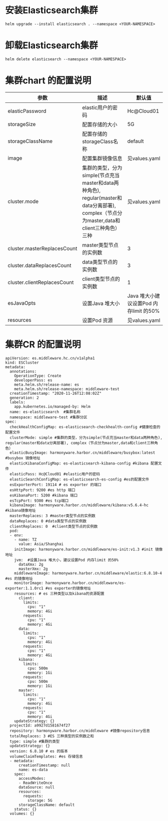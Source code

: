 # 安装Elasticsearch集群
```
helm upgrade --install elasticsearch . --namespace <YOUR-NAMESPACE>
```
# 卸载Elasticsearch集群
```
helm delete elasticsearch --namespace <YOUR-NAMESPACE>
```
# 集群chart 的配置说明

|  参数|  描述| 默认值 |
| --- | --- | --- |
| elasticPassword | elastic用户的密码 | Hc@Cloud01 |
| storageSize | 配置存储的大小 | 5G |
| storageClassName | 配置存储的storageClass名称 | default |
| image | 配置集群镜像信息 | 见values.yaml |
| cluster.mode | 集群的类型，分为simple(节点充当master和data两种角色), regular(master和data分离部署), complex（节点分为master,data和client三种角色）三种 | 见values.yaml |
| cluster.masterReplacesCount | master类型节点的实例数 | 3 |
| cluster.dataReplacesCount | data类型节点的实例数 | 3 |
| cluster.clientReplacesCount | client类型节点的实例数 | 1 |
| esJavaOpts | 设置Java 堆大小 | Java 堆大小建议设置Pod 内存limit 的50% |
| resources | 设置Pod 资源 | 见values.yaml |

# 集群CR 的配置说明

```
apiVersion: es.middleware.hc.cn/v1alpha1
kind: ESCluster
metadata:
  annotations:
    OperationType: Create
    developerPass: es
    meta.helm.sh/release-name: es
    meta.helm.sh/release-namespace: middleware-test
  creationTimestamp: "2020-11-26T12:08:02Z"
  generation: 2
  labels:
    app.kubernetes.io/managed-by: Helm
  name: es-elasticsearch  #集群名称
  namespace: middleware-test #集群分区
spec:
  checkHealthConfigMap: es-elasticsearch-checkhealth-config #健康检查的配置文件
  clusterMode: simple #集群的类型，分为simple(节点充当master和data两种角色), regular(master和data分离部署), complex（节点分为master,data和client三种角色）
  elasticBusyImage: harmonyware.harbor.cn/middleware/busybox:latest #busybox 镜像地址
  elasticKibanaConfigMap: es-elasticsearch-kibana-config #kibana 配置文件
  elasticPass: Hc@Cloud01 #elastic用户的密码
  elasticSearchConfigMap: es-elasticsearch-es-config #es的配置文件
  esExporterPort: 19114 # es exporter 的端口
  esHttpPort: 9200 #es http 端口
  esKibanaPort: 5200 #kibana 端口
  esTcpPort: 9300 #es tcp端口
  kibanaImage: harmonyware.harbor.cn/middleware/kibana:v5.6.4-hc #kibana镜像地址
  masterReplaces: 3 #master类型节点的实例数
  dataReplaces: 0 #data类型节点的实例数
  clientReplaces: 0  #client类型节点的实例数
  pod:
  - env:
    - name: TZ
      value: Asia/Shanghai
    initImage: harmonyware.harbor.cn/middleware/es-init:v1.3 #init 镜像地址
    jvm:  #设置Java 堆大小，建议设置Pod 内存limit 的50%
      dataXmx: 2g
      masterXmx: 2g
    middlewareImage: harmonyware.harbor.cn/middleware/elastic:6.8.10-4 #es 的镜像地址
    monitorImage: harmonyware.harbor.cn/middleware/es-exporter:1.1.0rc1 #es exporter的镜像地址
    resources: # es 三种类型以及kibana的资源配置
      client:
        limits:
          cpu: "1"
          memory: 4Gi
        requests:
          cpu: "1"
          memory: 4Gi
      data:
        limits:
          cpu: "1"
          memory: 4Gi
        requests:
          cpu: "1"
          memory: 4Gi
      kibana:
        limits:
          cpu: 500m
          memory: 1Gi
        requests:
          cpu: 500m
          memory: 1Gi
      master:
        limits:
          cpu: "1"
          memory: 4Gi
        requests:
          cpu: "1"
          memory: 4Gi
    updateStrategy: {}
  projectId: a9927d1581674f27
  repository: harmonyware.harbor.cn/middleware #镜像repository信息
  totalReplaces: 3 #ES 三种类型的实例数之和
  type: simple #集群的类型
  updateStrategy: {}
  version: 6.8.10 # es 的版本
  volumeClaimTemplates: #es 存储信息
  - metadata:
      creationTimestamp: null
      name: es-data
    spec:
      accessModes:
      - ReadWriteOnce
      dataSource: null
      resources:
        requests:
          storage: 5G
      storageClassName: default
    status: {}
  volumes: {}
```

